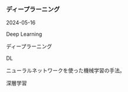 <article id="ディープラーニング">

### ディープラーニング

<p class="st_update_header">2024-05-16</p>
<p class="st_name_header_en">Deep Learning</p>
<p class="st_name_header_jp">ディープラーニング</p>
<p class="st_name_header_abbreviation">DL</p>
<div class="article_explanation">ニューラルネットワークを使った機械学習の手法。</div>
<p class="st_name_header_synonyms">深層学習</p>
</article>

